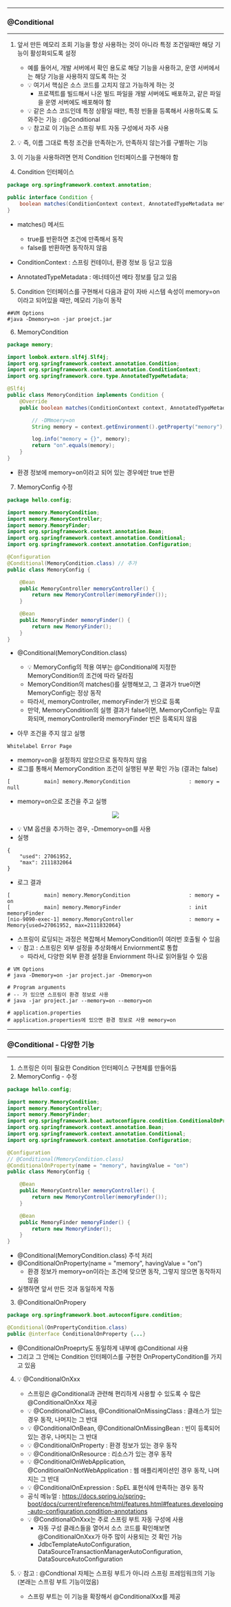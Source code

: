 -----
### @Conditional
-----
1. 앞서 만든 메모리 조회 기능을 항상 사용하는 것이 아니라 특정 조건일때만 해당 기능이 활성화되도록 설정
   - 예를 들어서, 개발 서버에서 확인 용도로 해당 기능을 사용하고, 운영 서버에서는 해당 기능을 사용하지 않도록 하는 것
   - 💡 여기서 핵심은 소스 코드를 고치지 않고 가능하게 하는 것
     + 프로젝트를 빌드해서 나온 빌드 파일을 개발 서버에도 배포하고, 같은 파일을 운영 서버에도 배포해야 함
   - 💡 같은 소스 코드인데 특정 상황일 때만, 특정 빈들을 등록해서 사용하도록 도와주는 기능 : @Conditional
   - 💡 참고로 이 기능은 스프링 부트 자동 구성에서 자주 사용

2. 💡 즉, 이름 그대로 특정 조건을 만족하는가, 만족하지 않는가를 구별하는 기능
3. 이 기능을 사용하려면 먼저 Condition 인터페이스를 구현해야 함
4. Condition 인터페이스
```java
package org.springframework.context.annotation;

public interface Condition {
    boolean matches(ConditionContext context, AnnotatedTypeMetadata metadata);
}
```

  - matches() 메서드
    + true를 반환하면 조건에 만족해서 동작
    + false를 반환하면 동작하지 않음

  - ConditionContext : 스프링 컨테이너, 환경 정보 등 담고 있음
  - AnnotatedTypeMetadata : 애너테이션 메타 정보를 담고 있음

5. Condition 인터페이스를 구현해서 다음과 같이 자바 시스템 속성이 memory=on 이라고 되어있을 때만, 메모리 기능이 동작
```
##VM Options
#java -Dmemory=on -jar proejct.jar
```

6. MemoryCondition
```java
package memory;

import lombok.extern.slf4j.Slf4j;
import org.springframework.context.annotation.Condition;
import org.springframework.context.annotation.ConditionContext;
import org.springframework.core.type.AnnotatedTypeMetadata;

@Slf4j
public class MemoryCondition implements Condition {
    @Override
    public boolean matches(ConditionContext context, AnnotatedTypeMetadata metadata) {

        // -DMmoery=on
        String memory = context.getEnvironment().getProperty("memory");

        log.info("memory = {}", memory);
        return "on".equals(memory);
    }
}
```
  - 환경 정보에 memory=on이라고 되어 있는 경우에만 true 반환

7. MemoryConfig 수정
```java
package hello.config;

import memory.MemoryCondition;
import memory.MemoryController;
import memory.MemoryFinder;
import org.springframework.context.annotation.Bean;
import org.springframework.context.annotation.Conditional;
import org.springframework.context.annotation.Configuration;

@Configuration
@Conditional(MemoryCondition.class) // 추가
public class MemoryConfig {

    @Bean
    public MemoryController memoryController() {
        return new MemoryController(memoryFinder());
    }

    @Bean
    public MemoryFinder memoryFinder() {
        return new MemoryFinder();
    }
}
```
  - @Conditional(MemoryCondition.class)
    + 💡 MemoryConfig의 적용 여부는 @Conditional에 지정한 MemoryCondition의 조건에 따라 달라짐
    + MemoryCondition의 matches()를 실행해보고, 그 결과가 true이면 MemoryConfig는 정상 동작
    + 따라서, memoryController, memoryFinder가 빈으로 등록
    + 만약, MemoryCondition의 실행 결과가 false이면, MemoryConfig는 무효화되며, memoryController와 memoryFinder 빈은 등록되지 않음

  - 아무 조건을 주지 않고 실행
```
Whitelabel Error Page
```
  - memory=on을 설정하지 않았으므로 동작하지 않음
  - 로그를 통해서 MemoryCondition 조건이 실행된 부분 확인 가능 (결과는 false)
```
[           main] memory.MemoryCondition                   : memory = null
```

  - memory=on으로 조건을 주고 실행
<div align="center">
<img src="https://github.com/user-attachments/assets/120b215e-ebcd-42cc-829b-cd600e68e7bb">
</div>

  - 💡 VM 옵션을 추가하는 경우, -Dmemory=on를 사용
  - 실행
```
{
    "used": 27061952,
    "max": 2111832064
}
```
  - 로그 결과
```
[           main] memory.MemoryCondition                   : memory = on
[           main] memory.MemoryFinder                      : init memoryFinder
[nio-9090-exec-1] memory.MemoryController                  : memory = Memory{used=27061952, max=2111832064}
```
  - 스프링이 로딩되는 과정은 복잡해서 MemoryCondition이 여러번 호출될 수 있음
  - 💡 참고 : 스프링은 외부 설정을 추상화해서 Enviornment로 통합
    + 따라서, 다양한 외부 환경 설정을 Enviornment 하나로 읽어들일 수 있음
```
# VM Options
# java -Dmemory=on -jar project.jar -Dmemory=on

# Program arguments
# -- 가 있으면 스프링이 환경 정보로 사용
# java -jar project.jar --memory=on --memory=on

# application.properties
# application.properties에 있으면 환경 정보로 사용 memory=on
```

-----
### @Conditional - 다양한 기능
-----
1. 스프링은 이미 필요한 Condition 인터페이스 구현체를 만들어둠
2. MemoryConfig - 수정
```java
package hello.config;

import memory.MemoryCondition;
import memory.MemoryController;
import memory.MemoryFinder;
import org.springframework.boot.autoconfigure.condition.ConditionalOnProperty;
import org.springframework.context.annotation.Bean;
import org.springframework.context.annotation.Conditional;
import org.springframework.context.annotation.Configuration;

@Configuration
// @Conditional(MemoryCondition.class)
@ConditionalOnProperty(name = "memory", havingValue = "on")
public class MemoryConfig {

    @Bean
    public MemoryController memoryController() {
        return new MemoryController(memoryFinder());
    }

    @Bean
    public MemoryFinder memoryFinder() {
        return new MemoryFinder();
    }
}
```

  - @Conditional(MemoryCondition.class) 주석 처리
  - @ConditionalOnProperty(name = "memory", havingValue = "on")
    + 환경 정보가 memory=on이라는 조건에 맞으면 동작, 그렇지 않으면 동작하지 않음
  - 실행하면 앞서 만든 것과 동일하게 작동

3. @ConditionalOnPropery
```java
package org.springframework.boot.autoconfigure.condition;

@Conditional(OnPropertyCondition.class)
public @interface ConditionalOnProperty {...}
```
  - @ConditionalOnProeprty도 동일하게 내부에 @Conditional 사용
  - 그리고 그 안에는 Condition 인터페이스를 구현한 OnPropertyCondition를 가지고 있음

4. 💡 @ConditionalOnXxx
   - 스프링은 @Conditional과 관련해 편리하게 사용할 수 있도록 수 많은 @ConditionalOnXxx 제공
   - 💡 @ConditionalOnClass, @ConditionalOnMissingClass : 클래스가 있는 경우 동작, 나머지는 그 반대
   - 💡 @ConditionalOnBean, @ConditionalOnMissingBean : 빈이 등록되어 있는 경우, 나머지는 그 반대
   - 💡 @ConditionalOnProperty : 환경 정보가 있는 경우 동작
   - 💡 @ConditionalOnResource : 리소스가 있는 경우 동작
   - 💡 @ConditionalOnWebApplication, @ConditionalOnNotWebApplication : 웹 애플리케이션인 경우 동작, 나머지는 그 반대
   - 💡 @ConditionalOnExpression : SpEL 표현식에 만족하는 경우 동작
   - 공식 메뉴얼 : https://docs.spring.io/spring-boot/docs/current/reference/html/features.html#features.developing-auto-configuration.condition-annotations
   - 💡 @ConditionalOnXxx는 주로 스프링 부트 자동 구성에 사용
     + 자동 구성 클래스들을 열어서 소스 코드를 확인해보면 @ConditionalOnXxx가 아주 많이 사용되는 것 확인 가능
     + JdbcTemplateAutoConfiguration, DataSourceTransactionManagerAutoConfiguration, DataSourceAutoConfiguration

5. 💡 참고 : @Condtional 자체는 스프링 부트가 아니라 스프링 프레임워크의 기능 (본래는 스프링 부트 기능이었음)
   - 스프링 부트는 이 기능을 확장해서 @ConditionalXxx를 제공
